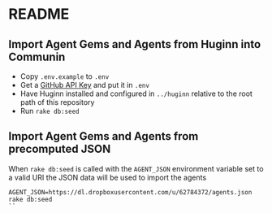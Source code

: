 # README

## Import Agent Gems and Agents from Huginn into Communin

* Copy `.env.example` to `.env`
* Get a [GitHub API Key](https://github.com/settings/tokens) and put it in `.env`
* Have Huginn installed and configured in `../huginn` relative to the root path of this repository
* Run `rake db:seed`

## Import Agent Gems and Agents from precomputed JSON

When `rake db:seed` is called with the `AGENT_JSON` environment variable set to a valid URI the JSON data will be used to import the agents

```
AGENT_JSON=https://dl.dropboxusercontent.com/u/62784372/agents.json rake db:seed
``
